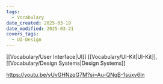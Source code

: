 ```yaml
---
tags:
  - Vocabulary
date_created: 2025-03-19
date_modified: 2025-03-21
covers_tags:
  - UI-Design
---
```

[[Vocabulary/User Interface|UI]] [[Vocabulary/UI-Kit|UI-Kit]], [[Vocabulary/Design Systems|Design Systems]]

https://youtu.be/yUvGHNzqG7M?si=Au-QNqB-1suxv6ln